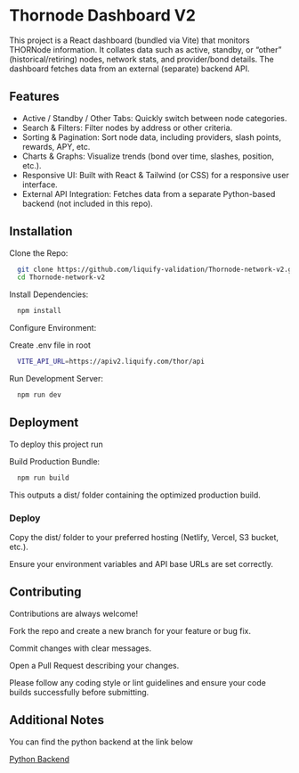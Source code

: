 # Thornode Dashboard V2

This project is a React dashboard (bundled via Vite) that monitors THORNode information. It collates data such as active, standby, or “other” (historical/retiring) nodes, network stats, and provider/bond details. The dashboard fetches data from an external (separate) backend API.

## Features

- Active / Standby / Other Tabs: Quickly switch between node categories.
- Search & Filters: Filter nodes by address or other criteria.
- Sorting & Pagination: Sort node data, including providers, slash points, rewards, APY, etc.
- Charts & Graphs: Visualize trends (bond over time, slashes, position, etc.).
- Responsive UI: Built with React & Tailwind (or CSS) for a responsive user interface.
- External API Integration: Fetches data from a separate Python-based backend (not included in this repo).

## Installation

Clone the Repo:

```bash
  git clone https://github.com/liquify-validation/Thornode-network-v2.git 
  cd Thornode-network-v2
```

Install Dependencies:

```bash
  npm install

```

Configure Environment:

Create .env file in root

```bash
  VITE_API_URL=https://apiv2.liquify.com/thor/api
```

Run Development Server:

```bash
  npm run dev

```

## Deployment

To deploy this project run

Build Production Bundle:

```bash
  npm run build

```

This outputs a dist/ folder containing the optimized production build.

### Deploy

Copy the dist/ folder to your preferred hosting (Netlify, Vercel, S3 bucket, etc.).

Ensure your environment variables and API base URLs are set correctly.

## Contributing

Contributions are always welcome!

Fork the repo and create a new branch for your feature or bug fix.

Commit changes with clear messages.

Open a Pull Request describing your changes.

Please follow any coding style or lint guidelines and ensure your code builds successfully before submitting.

## Additional Notes

You can find the python backend at the link below

[Python Backend](https://github.com/liquify-validation/thordash-backend)
